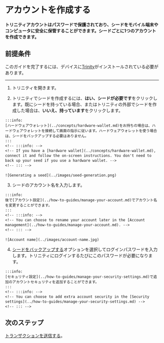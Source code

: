 # アカウントを作成する
<!-- # Create an account -->

**トリニティアカウントはパスワードで保護されており、シードをモバイル端末やコンピュータに安全に保管することができます。シードごとに1つのアカウントを作成できます。**
<!-- **Trinity accounts are password-protected to secure and store your seeds on your mobile device or computer. You can create one account for each of your seeds.** -->

## 前提条件
<!-- ## Prerequisites -->

このガイドを完了するには、デバイスに[Trinity](https://trinity.iota.org/)がインストールされている必要があります。
<!-- To complete this guide you must have [Trinity](https://trinity.iota.org/) installed on your device. -->

---
1. トリニティを開きます。
  <!-- 1. Open Trinity -->

2. トリニティでシードを作成するには、**はい、シードが必要です**をクリックします。既にシードを持っている場合、またはトリニティの外部でシードを作成した場合は、**いいえ、持っています**をクリックします。
  <!-- 2. To create a seed in Trinity, click **Yes, I need a seed**. If you already have a seed, or if you created a seed outside of Trinity, click **No, I have one**. -->

    :::info:
    [ハードウェアウォレット](../concepts/hardware-wallet.md)をお持ちの場合は、ハードウェアウォレットを接続して画面の指示に従います。ハードウェアウォレットを使う場合は、シードをバックアップする必要はありません。
    :::
    <!-- :::info: -->
    <!-- If you have a [hardware wallet](../concepts/hardware-wallet.md), connect it and follow the on-screen instructions. You don't need to back up your seed if you use a hardware wallet. -->
    <!-- ::: -->

    ![Generating a seed](../images/seed-generation.png)

3. シードのアカウント名を入力します。
  <!-- 3. Enter an account name for your seed -->

    :::info:
    後で[アカウント設定](../how-to-guides/manage-your-account.md)でアカウント名を変更することができます。
    :::
    <!-- :::info: -->
    <!-- You can choose to rename your account later in the [Account management](../how-to-guides/manage-your-account.md). -->
    <!-- ::: -->

    ![Account name](../images/account-name.jpg)

4. [シードをバックアップする](../how-to-guides/back-up-seed.md)オプションを選択してログインパスワードを入力します。トリニティにログインするたびにこのパスワードが必要になります。
  <!-- 4. Select an option to [back up your seed](../how-to-guides/back-up-seed.md) and enter a login password. You will need this password every time you log into Trinity. -->

    :::info:
    [セキュリティ設定](../how-to-guides/manage-your-security-settings.md)で追加のアカウントセキュリティを追加することができます。
    :::
    <!-- :::info: -->
    <!-- You can choose to add extra account security in the [Security settings](../how-to-guides/manage-your-security-settings.md) -->
    <!-- ::: -->

## 次のステップ
<!-- ## Next steps -->

[トランザクションを送信する](../how-to-guides/send-a-transaction.md)。
<!-- [Send a transaction](../how-to-guides/send-a-transaction.md). -->
